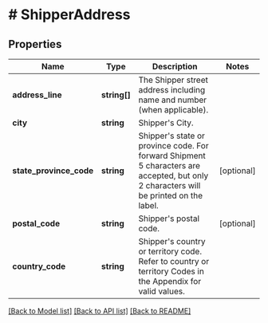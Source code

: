 # # ShipperAddress

## Properties

Name | Type | Description | Notes
------------ | ------------- | ------------- | -------------
**address_line** | **string[]** | The Shipper street address including name and number (when applicable).  |
**city** | **string** | Shipper&#39;s City. |
**state_province_code** | **string** | Shipper&#39;s state or province code. For forward Shipment 5 characters are accepted, but only 2 characters will be printed on the label. | [optional]
**postal_code** | **string** | Shipper&#39;s postal code. | [optional]
**country_code** | **string** | Shipper&#39;s country or territory code. Refer to country or territory Codes in the Appendix for valid values. |

[[Back to Model list]](../../README.md#models) [[Back to API list]](../../README.md#endpoints) [[Back to README]](../../README.md)
